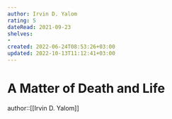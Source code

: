```yaml
---
author: Irvin D. Yalom
rating: 5
dateRead: 2021-09-23
shelves: 
- 
created: 2022-06-24T08:53:26+03:00
updated: 2022-10-13T11:12:41+03:00
---
```

# A Matter of Death and Life

author::[[Irvin D. Yalom]]